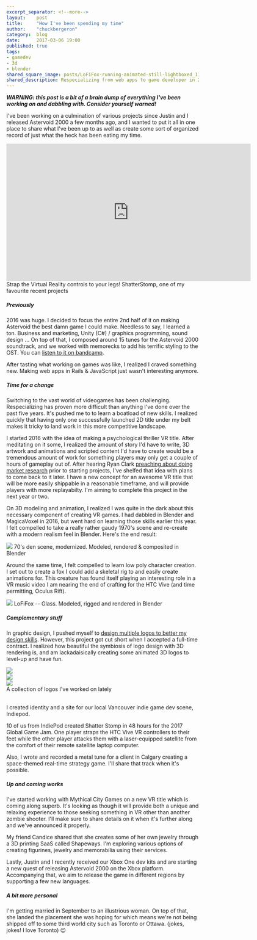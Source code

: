 ```yaml
---
excerpt_separator: <!--more-->
layout:    post
title:     "How I've been spending my time"
author:    "chuckbergeron"
category:  blog
date:      2017-03-06 19:00
published: true
tags:
- gamedev
- 3d
- blender
shared_square_image: posts/LoFiFox-running-animated-still-lightboxed_114.jpg
shared_description: Respecializing from web apps to game developer in 2016/2017
---
```


<p>
  <strong><em>WARNING: this post is a bit of a brain dump of everything I've been working on and dabbling with. Consider yourself warned!</em></strong>
</p>

<p>
  I've been working on a culmination of various projects since Justin and I released Astervoid 2000 a few months ago, and I wanted to put it all in one place to share what I've been up to as well as create some sort of organized record of just what the heck has been eating my time.
</p>

<iframe class="video-responsive" width="640" height="360" src="https://www.youtube.com/embed/kHNDFtOijo4" frameborder="0" allowfullscreen></iframe>
<span class="caption">Strap the Virtual Reality controls to your legs! ShatterStomp, one of my favourite recent projects</span>

<!--more-->

<h5>
  Previously
</h5>

<p>
  2016 was huge. I decided to focus the entire 2nd half of it on making Astervoid the best damn game I could make. Needless to say, I learned a ton. Business and marketing, Unity (C#) / graphics programming, sound design ... On top of that, I composed around 15 tunes for the Astervoid 2000 soundtrack, and we worked with memorecks to add his terrific styling to the OST. You can <a href="https://madcapacity.bandcamp.com/releases">listen to it on bandcamp</a>.
</p>

<p>
  After tasting what working on games was like, I realized I craved something new. Making web apps in Rails &amp; JavaScript just wasn't interesting anymore.
</p>

<h5>
  Time for a change
</h5>

<p>
  Switching to the vast world of videogames has been challenging. Respecializing has proven more difficult than anything I've done over the past five years. It's pushed me to to learn a boatload of new skills. I realized quickly that having only one successfully launched 2D title under my belt makes it tricky to land work in this more competitive landscape.
</p>

<p>
  I started 2016 with the idea of making a psychological thriller VR title. After meditating on it some, I realized the amount of story I'd have to write, 3D artwork and animations and scripted content I'd have to create would be a tremendous amount of work for something players may only get a couple of hours of gameplay out of. After hearing Ryan Clark <a href="http://www.gamasutra.com/blogs/RyanClark/20150917/253842/What_Makes_an_Indie_Hit_How_to_Choose_the_Right_Design.php">preaching about doing market research</a> prior to starting projects, I've shelfed that idea with plans to come back to it later. I have a new concept for an awesome VR title that will be more easily shippable in a reasonable timeframe, and will provide players with more replayabilty. I'm aiming to complete this project in the next year or two.
</p>

<p>
  On 3D modeling and animation, I realized I was quite in the dark about this necessary component of creating VR games. I had dabbled in Blender and MagicaVoxel in 2016, but went hard on learning those skills earlier this year. I felt compelled to take a really rather gaudy 1970's scene and re-create with a modern realism feel in Blender. Here's the end result:
</p>

<img src="/assets/posts/render-46--daytime-alt--diff-cam-angle--composited.jpg" class="img-responsive">
<span class="caption">70's den scene, modernized. Modeled, rendered &amp; composited in Blender</span>

<p>
  Around the same time, I felt compelled to learn low poly character creation. I set out to create a fox I could add a skeletal rig to and easily create animations for. This creature has found itself playing an interesting role in a VR music video I am nearing the end of crafting for the HTC Vive (and time permitting, Oculus Rift).
</p>

<img src="/assets/posts/LoFiFox-running-animated-still-lightboxed_114.jpg" class="img-responsive">
<span class="caption">LoFiFox -- Glass. Modeled, rigged and rendered in Blender</span>

<h5>
  Complementary stuff
</h5>

<p>
  In graphic design, I pushed myself to <a href="https://dribbble.com/ChuckBergeron">design multiple logos to better my design skills</a>. However, this project got cut short when I accepted a full-time contract. I realized how beautiful the symbiosis of logo design with 3D rendering is, and am lackadaisically creating some animated 3D logos to level-up and have fun.
</p>

<div class="row">
  <div class="four columns">
    <img src="/assets/posts/dona-cider-sm.jpg" class="img-responsive pull-left">
  </div>
  <div class="four columns">
    <img src="/assets/posts/indiepod-sm.jpg" class="img-responsive pull-left">
  </div>
  <div class="four columns">
    <img src="/assets/posts/chuck-bergeron--3d-type-sm.jpg" class="img-responsive pull-left">
  </div>
</div>
<span class="caption">A collection of logos I've worked on lately</span>

<br>
<br>

<p>
  I created identity and a site for our local Vancouver indie game dev scene, <a href="http://www.indiepod.org/"></a>Indiepod.
</p>

<p>
  10 of us from IndiePod created Shatter Stomp in 48 hours for the 2017 Global Game Jam. One player straps the HTC Vive VR controllers to their feet while the other player attacks them with a laser-equipped satellite from the comfort of their remote satellite laptop computer.
</p>

<p>
  Also, I wrote and recorded a metal tune for a client in Calgary creating a space-themed real-time strategy game. I'll share that track when it's possible.
</p>

<h5>
  Up and coming works
</h5>

<p>
  I've started working with Mythical City Games on a new VR title which is coming along superb. It's looking as though it will provide both a unique and relaxing experience to those seeking something in VR other than another zombie shooter. I'll make sure to share details on it when it's further along and we've announced it properly.
</p>

<p>
  My friend Candice shared that she creates some of her own jewelry through a 3D printing SaaS called Shapeways. I'm exploring various options of creating figurines, jewelry and memorabilia using their services.
</p>

<p>
  Lastly, Justin and I recently received our Xbox One dev kits and are starting a new quest of releasing Astervoid 2000 on the Xbox platform. Accompanying that, we aim to release the game in different regions by supporting a few new languages.
</p>

<h5>
  A bit more personal
</h5>

<p>
  I'm getting married in September to an illustrious woman. On top of that, she landed the placement she was hoping for which means we're not being shipped off to some third world city such as Toronto or Ottawa. (jokes, jokes! I love Toronto) 😉
</p>
